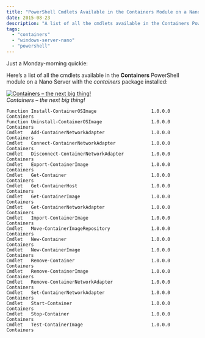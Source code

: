 ```yaml
---
title: "PowerShell Cmdlets Available in the Containers Module on a Nano Server"
date: 2015-08-23
description: "A list of all the cmdlets available in the Containers PowerShell module on a Nano Server."
tags:
  - "containers"
  - "windows-server-nano"
  - "powershell"
---
```


Just a Monday-morning quickie:

Here’s a list of all the cmdlets available in the **Containers** PowerShell module on a Nano Server with the *containers* package installed:

[![Containers – the next big thing!](/assets/images/screenshots/ss_nano_containers.png)](/assets/images/screenshots/ss_nano_containers.png)  
*Containers – the next big thing!*

```text
Function Install-ContainerOSImage                    1.0.0.0  Containers
Function Uninstall-ContainerOSImage                  1.0.0.0  Containers
Cmdlet   Add-ContainerNetworkAdapter                 1.0.0.0  Containers
Cmdlet   Connect-ContainerNetworkAdapter             1.0.0.0  Containers
Cmdlet   Disconnect-ContainerNetworkAdapter          1.0.0.0  Containers
Cmdlet   Export-ContainerImage                       1.0.0.0  Containers
Cmdlet   Get-Container                               1.0.0.0  Containers
Cmdlet   Get-ContainerHost                           1.0.0.0  Containers
Cmdlet   Get-ContainerImage                          1.0.0.0  Containers
Cmdlet   Get-ContainerNetworkAdapter                 1.0.0.0  Containers
Cmdlet   Import-ContainerImage                       1.0.0.0  Containers
Cmdlet   Move-ContainerImageRepository               1.0.0.0  Containers
Cmdlet   New-Container                               1.0.0.0  Containers
Cmdlet   New-ContainerImage                          1.0.0.0  Containers
Cmdlet   Remove-Container                            1.0.0.0  Containers
Cmdlet   Remove-ContainerImage                       1.0.0.0  Containers
Cmdlet   Remove-ContainerNetworkAdapter              1.0.0.0  Containers
Cmdlet   Set-ContainerNetworkAdapter                 1.0.0.0  Containers
Cmdlet   Start-Container                             1.0.0.0  Containers
Cmdlet   Stop-Container                              1.0.0.0  Containers
Cmdlet   Test-ContainerImage                         1.0.0.0  Containers
```
